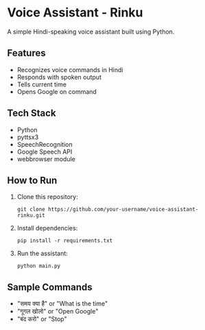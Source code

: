 # Voice Assistant - Rinku

A simple Hindi-speaking voice assistant built using Python.

## Features

- Recognizes voice commands in Hindi
- Responds with spoken output
- Tells current time
- Opens Google on command

## Tech Stack

- Python
- pyttsx3
- SpeechRecognition
- Google Speech API
- webbrowser module

## How to Run

1. Clone this repository:
   ```
   git clone https://github.com/your-username/voice-assistant-rinku.git
   ```
2. Install dependencies:
   ```
   pip install -r requirements.txt
   ```
3. Run the assistant:
   ```
   python main.py
   ```

## Sample Commands

- "समय क्या है" or "What is the time"
- "गूगल खोलो" or "Open Google"
- "बंद करो" or "Stop"
